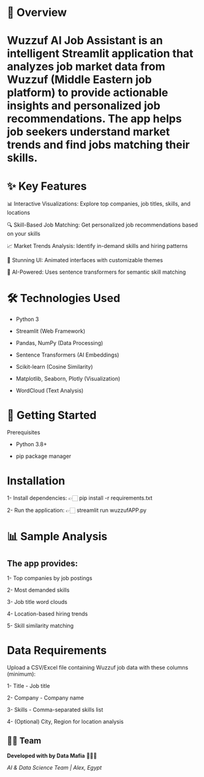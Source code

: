 # 🌟 Overview
# Wuzzuf AI Job Assistant is an intelligent Streamlit application that analyzes job market data from Wuzzuf (Middle Eastern job platform) to provide actionable insights and personalized job recommendations. The app helps job seekers understand market trends and find jobs matching their skills.

# ✨ Key Features
📊 Interactive Visualizations: Explore top companies, job titles, skills, and locations

🔍 Skill-Based Job Matching: Get personalized job recommendations based on your skills

📈 Market Trends Analysis: Identify in-demand skills and hiring patterns

🎨 Stunning UI: Animated interfaces with customizable themes

🤖 AI-Powered: Uses sentence transformers for semantic skill matching

# 🛠️ Technologies Used
- Python 3

- Streamlit (Web Framework)

- Pandas, NumPy (Data Processing)

- Sentence Transformers (AI Embeddings)

- Scikit-learn (Cosine Similarity)

- Matplotlib, Seaborn, Plotly (Visualization)

- WordCloud (Text Analysis)

# 🚀 Getting Started
Prerequisites
- Python 3.8+

- pip package manager

# Installation

1- Install dependencies:  👉🏻 pip install -r requirements.txt

2- Run the application:   👉🏻 streamlit run wuzzufAPP.py

# 📊 Sample Analysis
## The app provides:

1- Top companies by job postings

2- Most demanded skills

3- Job title word clouds

4- Location-based hiring trends

5- Skill similarity matching

# Data Requirements
Upload a CSV/Excel file containing Wuzzuf job data with these columns (minimum):

1- Title - Job title

2- Company - Company name

3- Skills - Comma-separated skills list

4- (Optional) City, Region for location analysis

## 🧙‍♂️ Team  
**Developed with  by Data Mafia** 🕵🏻‍♀️ 

*AI & Data Science Team | Alex, Egypt*  
